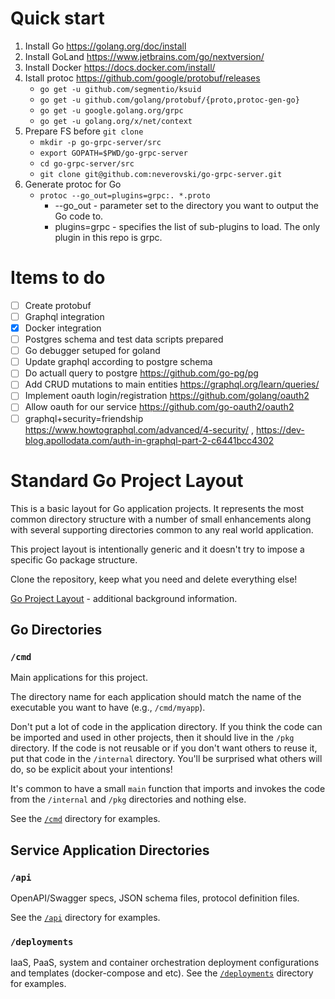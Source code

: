 # Quick start

1. Install Go https://golang.org/doc/install
2. Install GoLand https://www.jetbrains.com/go/nextversion/
3. Install Docker https://docs.docker.com/install/
4. Istall protoc https://github.com/google/protobuf/releases
    - `go get -u github.com/segmentio/ksuid`
    - `go get -u github.com/golang/protobuf/{proto,protoc-gen-go}`
    - `go get -u google.golang.org/grpc`
    - `go get -u golang.org/x/net/context`
5. Prepare FS before `git clone`
   - `mkdir -p go-grpc-server/src`
   - `export GOPATH=$PWD/go-grpc-server`
   - `cd go-grpc-server/src`
   - `git clone git@github.com:neverovski/go-grpc-server.git`
6. Generate protoc for Go
    - `protoc --go_out=plugins=grpc:. *.proto`
        - --go_out - parameter set to the directory you want to output the Go code to.
        - plugins=grpc - specifies the list of sub-plugins to load. The only plugin in this repo is grpc.

# Items to do

 - [ ] Create protobuf 
 - [ ] Graphql integration
 - [x] Docker integration
 - [ ] Postgres schema and test data scripts prepared
 - [ ] Go debugger setuped for goland
 - [ ] Update graphql according to postgre schema 
 - [ ] Do actuall query to postgre https://github.com/go-pg/pg
 - [ ] Add CRUD mutations to main entities https://graphql.org/learn/queries/
 - [ ] Implement oauth login/registration https://github.com/golang/oauth2
 - [ ] Allow oauth for our service https://github.com/go-oauth2/oauth2
 - [ ] graphql+security=friendship https://www.howtographql.com/advanced/4-security/ , https://dev-blog.apollodata.com/auth-in-graphql-part-2-c6441bcc4302
 
 # Standard Go Project Layout
 
 This is a basic layout for Go application projects. It represents the most common directory structure with a number of small enhancements along with several supporting directories common to any real world application. 
 
 This project layout is intentionally generic and it doesn't try to impose a specific Go package structure.
 
 Clone the repository, keep what you need and delete everything else!
 
 [Go Project Layout](https://medium.com/golang-learn/go-project-layout-e5213cdcfaa2) - additional background information.
 
 ## Go Directories
 
 ### `/cmd`
 
 Main applications for this project.
 
 The directory name for each application should match the name of the executable you want to have (e.g., `/cmd/myapp`).
 
 Don't put a lot of code in the application directory. If you think the code can be imported and used in other projects, then it should live in the `/pkg` directory. If the code is not reusable or if you don't want others to reuse it, put that code in the `/internal` directory. You'll be surprised what others will do, so be explicit about your intentions!
 
 It's common to have a small `main` function that imports and invokes the code from the `/internal` and `/pkg` directories and nothing else.
 
 See the [`/cmd`](cmd/README.md) directory for examples.
 
 ## Service Application Directories
 
### `/api`

OpenAPI/Swagger specs, JSON schema files, protocol definition files.

See the [`/api`](api/README.md) directory for examples.

### `/deployments`

IaaS, PaaS, system and container orchestration deployment configurations and templates (docker-compose and etc).
See the [`/deployments`](deployments/README.md) directory for examples.
